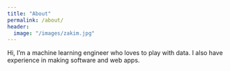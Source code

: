 ```yaml
---
title: "About"
permalink: /about/
header:
  image: "/images/zakim.jpg"
---
```


Hi, I’m a machine learning engineer who loves to play with data. I also have experience in making software and web apps.